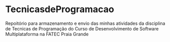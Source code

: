 # TecnicasdeProgramacao
Repoitório para armazenamento e envio das minhas atividades da disciplina de Tecnicas de Programação do Curso de Desenvolvimento de Software Multiplataforma na FATEC Praia Grande
